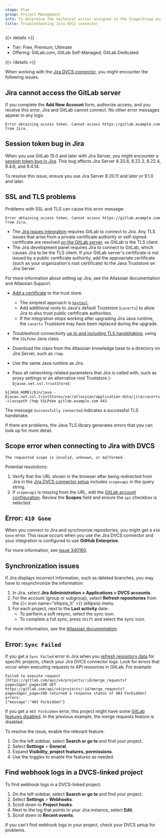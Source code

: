 ```yaml
---
stage: Plan
group: Project Management
info: To determine the technical writer assigned to the Stage/Group associated with this page, see https://handbook.gitlab.com/handbook/product/ux/technical-writing/#assignments
title: Troubleshooting Jira DVCS connector
---
```


{{< details >}}

- Tier: Free, Premium, Ultimate
- Offering: GitLab.com, GitLab Self-Managed, GitLab Dedicated

{{< /details >}}

When working with the [Jira DVCS connector](_index.md), you might encounter the following issues.

## Jira cannot access the GitLab server

If you complete the **Add New Account** form, authorize access, and you receive
this error, Jira and GitLab cannot connect. No other error messages
appear in any logs:

```plaintext
Error obtaining access token. Cannot access https://gitlab.example.com from Jira.
```

## Session token bug in Jira

When you use GitLab 15.0 and later with Jira Server, you might encounter a
[session token bug in Jira](https://jira.atlassian.com/browse/JSWSERVER-21389).
This bug affects Jira Server 8.20.8, 8.22.3, 8.22.4, 9.4.6, and 9.4.14.

To resolve this issue, ensure you use Jira Server 8.20.11 and later or 9.1.0 and later.

## SSL and TLS problems

Problems with SSL and TLS can cause this error message:

```plaintext
Error obtaining access token. Cannot access https://gitlab.example.com from Jira.
```

- The [Jira issues integration](../_index.md) requires
  GitLab to connect to Jira. Any TLS issues that arise from a private certificate
  authority or self-signed certificate are resolved
  [on the GitLab server](https://docs.gitlab.com/omnibus/settings/ssl/#install-custom-public-certificates),
  as GitLab is the TLS client.
- The Jira development panel requires Jira to connect to GitLab, which
  causes Jira to be the TLS client. If your GitLab server's certificate is not
  issued by a public certificate authority, add the appropriate certificate
  (such as your organization's root certificate) to the Java Truststore on Jira Server.

For more information about setting up Jira, see the Atlassian documentation and Atlassian Support.

- [Add a certificate](https://confluence.atlassian.com/kb/how-to-import-a-public-ssl-certificate-into-a-jvm-867025849.html)
  to the trust store.
  - The simplest approach is [`keytool`](https://docs.oracle.com/javase/8/docs/technotes/tools/unix/keytool.html).
  - Add additional roots to Java's default Truststore (`cacerts`) to allow Jira to
    also trust public certificate authorities.
  - If the integration stops working after upgrading Jira Java runtime, the
    `cacerts` Truststore may have been replaced during the upgrade.

- Troubleshoot connectivity [up to and including TLS handshaking](https://confluence.atlassian.com/kb/unable-to-connect-to-ssl-services-due-to-pkix-path-building-failed-error-779355358.html),
  using the `SSLPoke` Java class.
- Download the class from the Atlassian knowledge base to a directory on Jira Server, such as `/tmp`.
- Use the same Java runtime as Jira.
- Pass all networking-related parameters that Jira is called with, such as proxy
  settings or an alternative root Truststore (`-Djavax.net.ssl.trustStore`):

```shell
${JAVA_HOME}/bin/java -Djavax.net.ssl.trustStore=/var/atlassian/application-data/jira/cacerts -classpath /tmp SSLPoke gitlab.example.com 443
```

The message `Successfully connected` indicates a successful TLS handshake.

If there are problems, the Java TLS library generates errors that you can
look up for more detail.

## Scope error when connecting to Jira with DVCS

```plaintext
The requested scope is invalid, unknown, or malformed.
```

Potential resolutions:

1. Verify that the URL shown in the browser after being redirected from Jira in the
   [Jira DVCS connector setup](https://confluence.atlassian.com/adminjiraserver/linking-gitlab-accounts-1027142272.html#LinkingGitLabaccounts-InJiraagain) includes `scope=api` in
   the query string.
1. If `scope=api` is missing from the URL, edit the
   [GitLab account configuration](https://confluence.atlassian.com/adminjiraserver/linking-gitlab-accounts-1027142272.html#LinkingGitLabaccounts-InGitLab). Review
   the **Scopes** field and ensure the `api` checkbox is selected.

## Error: `410 Gone`

When you connect to Jira and synchronize repositories, you might get a `410 Gone` error.
This issue occurs when you use the Jira DVCS connector and your integration is configured to use **GitHub Enterprise**.

For more information, see [issue 340160](https://gitlab.com/gitlab-org/gitlab/-/issues/340160).

## Synchronization issues

If Jira displays incorrect information, such as deleted branches, you may have to
resynchronize the information:

1. In Jira, select **Jira Administration > Applications > DVCS accounts**.
1. For the account (group or subgroup), select
   **Refresh repositories** from the {{< icon name="ellipsis_h" >}} (ellipsis) menu.
1. For each project, next to the **Last activity** date:
   - To perform a soft resync, select the sync icon.
   - To complete a full sync, press `Shift` and select the sync icon.

For more information, see the
[Atlassian documentation](https://support.atlassian.com/jira-cloud-administration/docs/integrate-with-development-tools/).

## Error: `Sync Failed`

If you get a `Sync Failed` error in Jira when you [refresh repository data](_index.md#refresh-data-imported-to-jira) for specific projects, check your Jira DVCS connector logs. Look for errors that occur when executing requests to API resources in GitLab. For example:

```plaintext
Failed to execute request [https://gitlab.com/api/v4/projects/:id/merge_requests?page=1&per_page=100 GET https://gitlab.com/api/v4/projects/:id/merge_requests?page=1&per_page=100 returned a response status of 403 Forbidden] errors:
{"message":"403 Forbidden"}
```

If you get a `403 Forbidden` error, this project might have some [GitLab features disabled](../../../user/project/settings/_index.md#configure-project-features-and-permissions).
In the previous example, the merge requests feature is disabled.

To resolve the issue, enable the relevant feature:

1. On the left sidebar, select **Search or go to** and find your project.
1. Select **Settings** > **General**.
1. Expand **Visibility, project features, permissions**.
1. Use the toggles to enable the features as needed.

## Find webhook logs in a DVCS-linked project

To find webhook logs in a DVCS-linked project:

1. On the left sidebar, select **Search or go to** and find your project.
1. Select **Settings** > **Webhooks**.
1. Scroll down to **Project hooks**.
1. Next to the log that points to your Jira instance, select **Edit**.
1. Scroll down to **Recent events**.

If you can't find webhook logs in your project, check your DVCS setup for problems.
